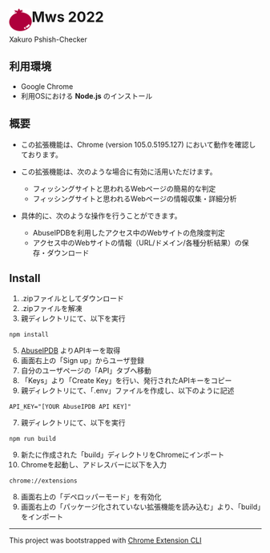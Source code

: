 # <img src="public/icons/icon_48.png" width="45" align="left"> Mws 2022

Xakuro Pshish-Checker

## 利用環境
- Google Chrome
- 利用OSにおける **Node.js** のインストール

## 概要

- この拡張機能は、Chrome (version 105.0.5195.127) において動作を確認しております。
- この拡張機能は、次のような場合に有効に活用いただけます。
  - フィッシングサイトと思われるWebページの簡易的な判定
  - フィッシングサイトと思われるWebページの情報収集・詳細分析

- 具体的に、次のような操作を行うことができます。
  - AbuseIPDBを利用したアクセス中のWebサイトの危険度判定
  - アクセス中のWebサイトの情報（URL/ドメイン/各種分析結果）の保存・ダウンロード

## Install

1. .zipファイルとしてダウンロード
2. .zipファイルを解凍
3. 親ディレクトリにて、以下を実行
  ```
  npm install
  ```
5. [AbuseIPDB](https://www.abuseipdb.com/) よりAPIキーを取得
  1. 画面右上の「Sign up」からユーザ登録
  2. 自分のユーザページの「API」タブへ移動
  3. 「Keys」より「Create Key」を行い、発行されたAPIキーをコピー
6.  親ディレクトリにて、「.env」ファイルを作成し、以下のように記述
  ```
  API_KEY="[YOUR AbuseIPDB API KEY]"
  ```
7. 親ディレクトリにて、以下を実行
  ```
  npm run build
  ```
9. 新たに作成された「build」ディレクトリをChromeにインポート
  1. Chromeを起動し、アドレスバーに以下を入力
  ```
  chrome://extensions
  ```
8. 画面右上の「デペロッパーモード」を有効化
9. 画面右上の「パッケージ化されていない拡張機能を読み込む」より、「build」をインポート

---

This project was bootstrapped with [Chrome Extension CLI](https://github.com/dutiyesh/chrome-extension-cli)
